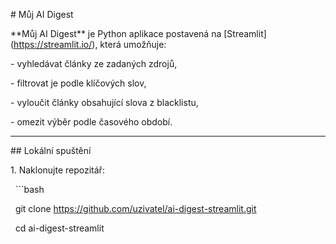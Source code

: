 \# Můj AI Digest



\*\*Můj AI Digest\*\* je Python aplikace postavená na \[Streamlit](https://streamlit.io/), která umožňuje:

\- vyhledávat články ze zadaných zdrojů,

\- filtrovat je podle klíčových slov,

\- vyloučit články obsahující slova z blacklistu,

\- omezit výběr podle časového období.



---



\## Lokální spuštění



1\. Naklonujte repozitář:

&nbsp;  ```bash

&nbsp;  git clone https://github.com/uzivatel/ai-digest-streamlit.git

&nbsp;  cd ai-digest-streamlit



